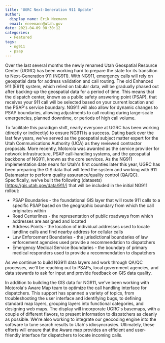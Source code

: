```yaml
---
title: 'UGRC Next-Generation 911 Update'
author:
  display_name: Erik Neemann
  email: eneemann@utah.gov
date: 2021-04-09 08:30:12
categories:
  - Featured
tags:
  - ng911
  - psap
---
```


Over the last several months the newly renamed Utah Geospatial Resource Center (UGRC) has been working hard to prepare the state for its transition to Next-Generation 911 (NG911).  With NG911, emergency calls will rely on geospatial data for address validation and call routing.  The old Enhanced 911 (E911) system, which relied on tabular data, will be gradually phased out after backing-up the geospatial data for a period of time.  This means that the dispatch center, known as a public safety answering point (PSAP), that receives your 911 call will be selected based on your current location and the PSAP's service boundary.  NG911 will also allow for dynamic changes to PSAP boundaries, allowing adjustments to call routing during large-scale emergencies, planned downtime, or periods of high call volume.

To facilitate this paradigm shift, nearly everyone at UGRC has been working (directly or indirectly) to ensure NG911 is a success.  Dating back over the last few years, we've served as the geospatial subject matter expert for the Utah Communications Authority (UCA) as they reviewed contractor proposals.  More recently, Motorola was awarded as the service provider for network infrastructure, PSAP call-handling systems, and the geospatial backbone of NG911, known as the core services.  As the NG911 implementation date nears for Utah's first counties later this year, UGRC has been preparing the GIS data that will feed the system and working with 911 Datamaster to perform quality assurance/quality control (QA/QC).  Specifically, we've built the following (datasets)[https://gis.utah.gov/data/911/] that will be included in the initial NG911 rollout:


- PSAP Boundaries - the foundational GIS layer that will route 911 calls to a specific PSAP based on the geographic boundary from which the call originates within
- Road Centerlines - the representation of public roadways from which addresses are assigned and located
- Address Points - the location of individual addresses used to locate landline calls and find nearby address for cellular calls
- Law Enforcement Boundaries - the jurisdictional boundaries of law enforcement agencies used provide a recommendation to dispatchers
- Emergency Medical Service Boundaries - the boundary of primary medical responders used to provide a recommendation to dispatchers

As we continue to build NG911 data layers and work through QA/QC processes, we'll be reaching out to PSAPs, local government agencies, and data stewards to ask for input and provide feedback on GIS data quality.

In addition to building the GIS data for NG911, we've been working with Motorola's Aware Map team to optimize the call handling interface for dispatchers.  This support has spanned a variety of topics, from troubleshooting the user interface and identifying bugs, to defining standard map layers, grouping layers into functional categories, and designing web maps.  The display will incorporate UGRC's basemaps, with a couple of different flavors, to present information to dispatchers as cleanly as possible.  We're also working to integrate our geocoding engine into the software to tune search results to Utah's idiosyncrasies.  Ultimately, these efforts will ensure that the Aware map provides an efficient and user-friendly interface for dispatchers to locate incoming calls.
